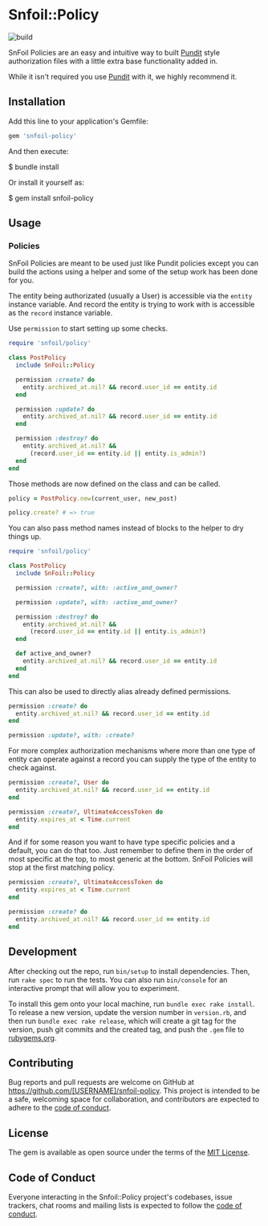 # Snfoil::Policy

![build](https://github.com/limited-effort/snfoil-policy/actions/workflows/main.yml/badge.svg)

SnFoil Policies are an easy and intuitive way to built [Pundit](https://github.com/varvet/pundit) style authorization files with a little extra base functionality added in.


While it isn't required you use [Pundit](https://github.com/varvet/pundit) with it, we highly recommend it.

## Installation

Add this line to your application's Gemfile:

```ruby
gem 'snfoil-policy'
```

And then execute:

  $ bundle install

Or install it yourself as:

  $ gem install snfoil-policy

## Usage

### Policies

SnFoil Policies are meant to be used just like Pundit policies except you can build the actions using a helper and some of the setup work has been done for you.

The entity being authorizated (usually a User) is accessible via the `entity` instance variable.
And record the entity is trying to work with is accessible as the `record` instance variable.

Use `permission` to start setting up some checks.

```ruby
require 'snfoil/policy'

class PostPolicy
  include SnFoil::Policy

  permission :create? do
    entity.archived_at.nil? && record.user_id == entity.id
  end

  permission :update? do
    entity.archived_at.nil? && record.user_id == entity.id
  end

  permission :destroy? do
    entity.archived_at.nil? &&
      (record.user_id == entity.id || entity.is_admin?)
  end
end
```

Those methods are now defined on the class and can be called.

```ruby
policy = PostPolicy.new(current_user, new_post)

policy.create? # => true
```

You can also pass method names instead of blocks to the helper to dry things up.

```ruby
require 'snfoil/policy'

class PostPolicy
  include SnFoil::Policy

  permission :create?, with: :active_and_owner?

  permission :update?, with: :active_and_owner?

  permission :destroy? do
    entity.archived_at.nil? &&
      (record.user_id == entity.id || entity.is_admin?)
  end

  def active_and_owner?
    entity.archived_at.nil? && record.user_id == entity.id
  end
end
```

This can also be used to directly alias already defined permissions.

```ruby
permission :create? do
  entity.archived_at.nil? && record.user_id == entity.id
end

permission :update?, with: :create?
```

For more complex authorization mechanisms where more than one type of entity can operate against a record you can supply the type of the entity to check against.

```ruby
permission :create?, User do
  entity.archived_at.nil? && record.user_id == entity.id
end

permission :create?, UltimateAccessToken do
  entity.expires_at < Time.current
end
```

And if for some reason you want to have type specific policies and a default, you can do that too.  Just remember to define them in the order of most specific at the top, to most generic at the bottom.  SnFoil Policies will stop at the first matching policy.

```ruby
permission :create?, UltimateAccessToken do
  entity.expires_at < Time.current
end

permission :create? do
  entity.archived_at.nil? && record.user_id == entity.id
end

```


## Development

After checking out the repo, run `bin/setup` to install dependencies. Then, run `rake spec` to run the tests. You can also run `bin/console` for an interactive prompt that will allow you to experiment.

To install this gem onto your local machine, run `bundle exec rake install`. To release a new version, update the version number in `version.rb`, and then run `bundle exec rake release`, which will create a git tag for the version, push git commits and the created tag, and push the `.gem` file to [rubygems.org](https://rubygems.org).

## Contributing

Bug reports and pull requests are welcome on GitHub at https://github.com/[USERNAME]/snfoil-policy. This project is intended to be a safe, welcoming space for collaboration, and contributors are expected to adhere to the [code of conduct](https://github.com/limited-effort/snfoil-policy/blob/main/CODE_OF_CONDUCT.md).

## License

The gem is available as open source under the terms of the [MIT License](https://opensource.org/licenses/MIT).

## Code of Conduct

Everyone interacting in the Snfoil::Policy project's codebases, issue trackers, chat rooms and mailing lists is expected to follow the [code of conduct](https://github.com/limited-effort/snfoil-policy/blob/main/CODE_OF_CONDUCT.md).
